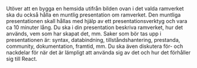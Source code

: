Utöver att en bygga en hemsida utifrån bilden ovan i det valda ramverket ska du också hålla en muntlig presentation om ramverket. Den muntliga presentationen skall hållas med hjälp av ett presentationsverktyg och vara ca 10 minuter lång. Du ska i din presentation beskriva ramverket, hur det används, vem som har skapat det, mm. Saker som bör tas upp i presentationen är: syntax, databindning, tillståndshantering, prestanda, community, dokumentation, framtid, mm. Du ska även diskutera för- och nackdelar för när det är lämpligt att använda sig av det och hur det förhåller sig till React.

